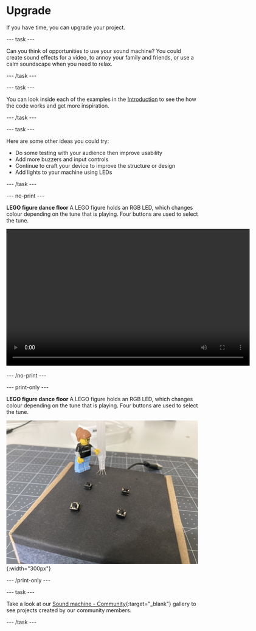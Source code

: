 # Upgrade

If you have time, you can upgrade your project.

--- task ---

Can you think of opportunities to use your sound machine? You could create sound effects for a video, to annoy your family and friends, or use a calm soundscape when you need to relax.

--- /task ---



--- task ---

You can look inside each of the examples in the [Introduction](.) to see the how the code works and get more inspiration.

--- /task ---

--- task ---

Here are some other ideas you could try:
+ Do some testing with your audience then improve usability
+ Add more buzzers and input controls
+ Continue to craft your device to improve the structure or design
+ Add lights to your machine using LEDs

--- /task ---

--- no-print ---

**LEGO figure dance floor**
A LEGO figure holds an RGB LED, which changes colour depending on the tune that is playing. Four buttons are used to select the tune. 

<video width="640" height="360" controls>
<source src="images/LEGO-dance-floor.mp4" type="video/mp4">
Your browser does not support WebM video, try FireFox or Chrome
</video>

--- /no-print ---

--- print-only ---

**LEGO figure dance floor**
A LEGO figure holds an RGB LED, which changes colour depending on the tune that is playing. Four buttons are used to select the tune. 

![A LEGO figure is standing on a box with four buttons.](images/LEGO-dance-floor.jpeg){:width="300px"}

--- /print-only ---

--- task ---

Take a look at our 
[Sound machine - Community](https://wke.lt/w/s/eMsc_S){:target="_blank"} gallery to see projects created by our community members.

--- /task ---

